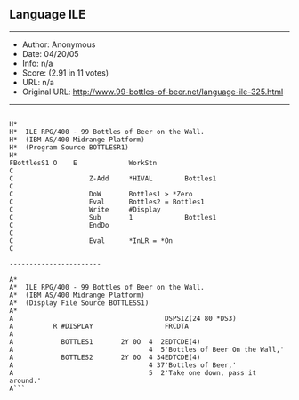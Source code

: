 
## Language ILE ##
---
- Author: Anonymous
- Date: 04/20/05
- Info: n/a
- Score:  (2.91 in 11 votes)
- URL: n/a
- Original URL: http://www.99-bottles-of-beer.net/language-ile-325.html
---

```This is IBM's next generation of RPG.

H*
H*  ILE RPG/400 - 99 Bottles of Beer on the Wall.
H*  (IBM AS/400 Midrange Platform)
H*  (Program Source BOTTLESR1)
H*
FBottlesS1 O    E             WorkStn
C
C                   Z-Add     *HIVAL        Bottles1
C
C                   DoW       Bottles1 > *Zero
C                   Eval      Bottles2 = Bottles1
C                   Write     #Display
C                   Sub       1             Bottles1
C                   EndDo
C
C                   Eval      *InLR = *On
C

-----------------------

A*
A*  ILE RPG/400 - 99 Bottles of Beer on the Wall.
A*  (IBM AS/400 Midrange Platform)
A*  (Display File Source BOTTLESS1)
A*
A                                      DSPSIZ(24 80 *DS3)
A          R #DISPLAY                  FRCDTA
A
A            BOTTLES1       2Y 0O  4  2EDTCDE(4)
A                                  4  5'Bottles of Beer On the Wall,'
A            BOTTLES2       2Y 0O  4 34EDTCDE(4)
A                                  4 37'Bottles of Beer,'
A                                  5  2'Take one down, pass it around.'
A```